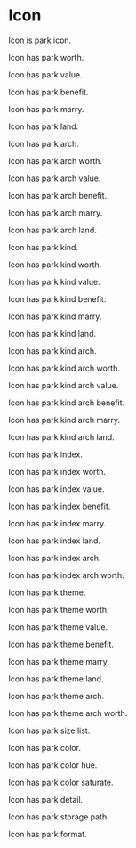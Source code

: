 # Icon

Icon is park icon.

Icon has park worth.

Icon has park value.

Icon has park benefit.

Icon has park marry.

Icon has park land.

Icon has park arch.

Icon has park arch worth.

Icon has park arch value.

Icon has park arch benefit.

Icon has park arch marry.

Icon has park arch land.

Icon has park kind.

Icon has park kind worth.

Icon has park kind value.

Icon has park kind benefit.

Icon has park kind marry.

Icon has park kind land.

Icon has park kind arch.

Icon has park kind arch worth.

Icon has park kind arch value.

Icon has park kind arch benefit.

Icon has park kind arch marry.

Icon has park kind arch land.

Icon has park index.

Icon has park index worth.

Icon has park index value.

Icon has park index benefit.

Icon has park index marry.

Icon has park index land.

Icon has park index arch.

Icon has park index arch worth.

Icon has park theme.

Icon has park theme worth.

Icon has park theme value.

Icon has park theme benefit.

Icon has park theme marry.

Icon has park theme land.

Icon has park theme arch.

Icon has park theme arch worth.

Icon has park size list.

Icon has park color.

Icon has park color hue.

Icon has park color saturate.

Icon has park detail.

Icon has park storage path.

Icon has park format.